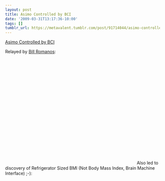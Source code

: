 ```yaml
---
layout: post
title: Asimo Controlled by BCI
date: '2009-03-31T13:17:36-10:00'
tags: []
tumblr_url: https://metavalent.tumblr.com/post/91714044/asimo-controlled-by-bci
---
```

[Asimo Controlled by BCI](http://metavalent.com/?p=999)  

Relayed by [Bill Romanos](http://cislunarspace.blogspot.com/2009/03/asimo-controlled-by-brain-machine.html):  
<object width="425" height="344"><param name="movie" value="http://www.youtube.com/v/Fa16ewvpunY&amp;rel=0&amp;color1=0xe1600f&amp;color2=0xfebd01&amp;hl=en&amp;feature=player_embedded&amp;fs=1">
<param name="allowFullScreen" value="true">
<embed src="http://www.youtube.com/v/Fa16ewvpunY&amp;rel=0&amp;color1=0xe1600f&amp;color2=0xfebd01&amp;hl=en&amp;feature=player_embedded&amp;fs=1" type="application/x-shockwave-flash" allowfullscreen="true" width="425" height="344"></embed></object>  
Also led to discovery of Refrigerator Sized BMI (Not Body Mass Index, Brain Machine Interface) ;-):  
<object width="425" height="344"><param name="movie" value="http://www.youtube.com/v/O6yI_4FHSKI&amp;hl=en&amp;fs=1">
<param name="allowFullScreen" value="true">
<param name="allowscriptaccess" value="always">
<embed src="http://www.youtube.com/v/O6yI_4FHSKI&amp;hl=en&amp;fs=1" type="application/x-shockwave-flash" allowscriptaccess="always" allowfullscreen="true" width="425" height="344"></embed></object>

